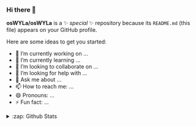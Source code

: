 ### Hi there 👋


**osWYLa/osWYLa** is a ✨ _special_ ✨ repository because its `README.md` (this file) appears on your GitHub profile.

Here are some ideas to get you started:

- 🔭 I’m currently working on ...
- 🌱 I’m currently learning ...
- 👯 I’m looking to collaborate on ...
- 🤔 I’m looking for help with ...
- 💬 Ask me about ...
- 📫 How to reach me: ...
- 😄 Pronouns: ...
- ⚡ Fun fact: ...

<details>
        <summary>
            :zap: Github Stats
        </summary>
        <img align="left" alt="osWYLa's Github Stats" src="https://github-readme-stats-fork-tau.vercel.app/api?username=osWYLa&show_icons=true&theme=transparent"/>
    </details>
